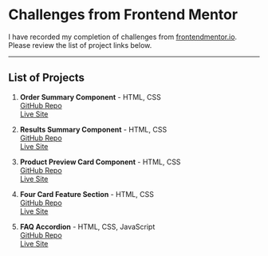 # Challenges from Frontend Mentor

I have recorded my completion of challenges from [frontendmentor.io](https://www.frontendmentor.io/).  
Please review the list of project links below.

---

## List of Projects

1. **Order Summary Component** - HTML, CSS  
[GitHub Repo](https://github.com/devlunch4/order-summary-component_frontend_mentor)  
[Live Site](https://devlunch4.github.io/order-summary-component_frontend_mentor/)

2. **Results Summary Component** - HTML, CSS  
[GitHub Repo](https://github.com/devlunch4/results-summary-component_frontend_mentor)  
[Live Site](https://devlunch4.github.io/results-summary-component_frontend_mentor/)

3. **Product Preview Card Component** - HTML, CSS  
[GitHub Repo](https://github.com/devlunch4/product-preview-card-component_frontend_mentor)  
[Live Site](https://devlunch4.github.io/product-preview-card-component_frontend_mentor/)

4. **Four Card Feature Section** - HTML, CSS  
[GitHub Repo](https://github.com/devlunch4/four-card-feature-section_frontend_mentor)  
[Live Site](https://devlunch4.github.io/four-card-feature-section_frontend_mentor/)

5. **FAQ Accordion** - HTML, CSS, JavaScript  
[GitHub Repo](https://github.com/devlunch4/faq-accordion_frontend_mentor)  
[Live Site](https://devlunch4.github.io/faq-accordion_frontend_mentor/)
